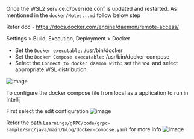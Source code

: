 Once the WSL2 service.d/override.conf is updated and restarted. As mentioned in the `docker/Notes...md` follow below step

Refer doc - https://docs.docker.com/engine/daemon/remote-access/

Settings > Build, Execution, Deployment > Docker 
-  Set the `Docker executable:` /usr/bin/docker
-  Set the `Docker Compose executable:` /usr/bin/docker-compose
-  Select the `Connect to docker daemon with:` set the `WSL` and select appropriate WSL distribution.

![image](https://github.com/user-attachments/assets/1795bc37-22e2-45fc-bdfb-bfb55c553bd1)

To configure the docker compose file from local as a application to run in Intellij

First select the edit configuration
![image](https://github.com/user-attachments/assets/939ba539-7f64-4c9f-81aa-7dc99ff76554)

Refer the path `Learnings/gRPC/code/grpc-sample/src/java/main/blog/docker-compose.yaml` for more info
![image](https://github.com/user-attachments/assets/2ceb5a1f-f6a9-4ae8-b1d8-7fc359e59b18)
